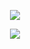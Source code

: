 <p align="center"> <img src="https://komarev.com/ghpvc/?username=yaorijuana&color=pink&label=witnesses&base=1000"> </p>


<p align="center"> <img src="https://spotify-github-profile.kittinanx.com/api/view?uid=31ras742ipljomjwo7h6ikzmc2wu&cover_image=true&theme=novatorem&show_offline=false&background_color=121212&interchange=false&bar_color=53b14f&bar_color_cover=true"> </p>

